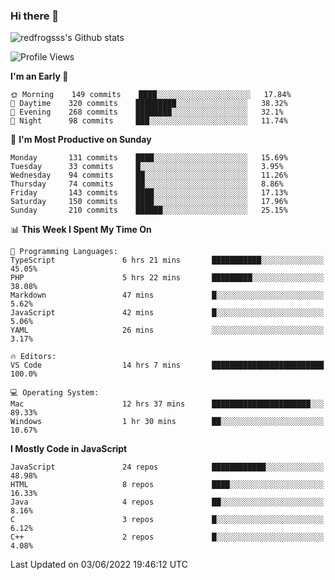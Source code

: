 ### Hi there 👋

<img src="https://github-readme-stats.vercel.app/api?username=redfrogsss&show_icons=true" alt="redfrogsss's Github stats"></img>

<!--START_SECTION:waka-->
![Profile Views](http://img.shields.io/badge/Profile%20Views-14-blue)

**I'm an Early 🐤** 

```text
🌞 Morning    149 commits    ████░░░░░░░░░░░░░░░░░░░░░   17.84% 
🌆 Daytime    320 commits    █████████░░░░░░░░░░░░░░░░   38.32% 
🌃 Evening    268 commits    ████████░░░░░░░░░░░░░░░░░   32.1% 
🌙 Night      98 commits     ███░░░░░░░░░░░░░░░░░░░░░░   11.74%

```
📅 **I'm Most Productive on Sunday** 

```text
Monday       131 commits    ████░░░░░░░░░░░░░░░░░░░░░   15.69% 
Tuesday      33 commits     █░░░░░░░░░░░░░░░░░░░░░░░░   3.95% 
Wednesday    94 commits     ██░░░░░░░░░░░░░░░░░░░░░░░   11.26% 
Thursday     74 commits     ██░░░░░░░░░░░░░░░░░░░░░░░   8.86% 
Friday       143 commits    ████░░░░░░░░░░░░░░░░░░░░░   17.13% 
Saturday     150 commits    ████░░░░░░░░░░░░░░░░░░░░░   17.96% 
Sunday       210 commits    ██████░░░░░░░░░░░░░░░░░░░   25.15%

```


📊 **This Week I Spent My Time On** 

```text
💬 Programming Languages: 
TypeScript               6 hrs 21 mins       ███████████░░░░░░░░░░░░░░   45.05% 
PHP                      5 hrs 22 mins       █████████░░░░░░░░░░░░░░░░   38.08% 
Markdown                 47 mins             █░░░░░░░░░░░░░░░░░░░░░░░░   5.62% 
JavaScript               42 mins             █░░░░░░░░░░░░░░░░░░░░░░░░   5.06% 
YAML                     26 mins             ░░░░░░░░░░░░░░░░░░░░░░░░░   3.17%

🔥 Editors: 
VS Code                  14 hrs 7 mins       █████████████████████████   100.0%

💻 Operating System: 
Mac                      12 hrs 37 mins      ██████████████████████░░░   89.33% 
Windows                  1 hr 30 mins        ██░░░░░░░░░░░░░░░░░░░░░░░   10.67%

```

**I Mostly Code in JavaScript** 

```text
JavaScript               24 repos            ████████████░░░░░░░░░░░░░   48.98% 
HTML                     8 repos             ████░░░░░░░░░░░░░░░░░░░░░   16.33% 
Java                     4 repos             ██░░░░░░░░░░░░░░░░░░░░░░░   8.16% 
C                        3 repos             █░░░░░░░░░░░░░░░░░░░░░░░░   6.12% 
C++                      2 repos             █░░░░░░░░░░░░░░░░░░░░░░░░   4.08%

```



 Last Updated on 03/06/2022 19:46:12 UTC
<!--END_SECTION:waka-->